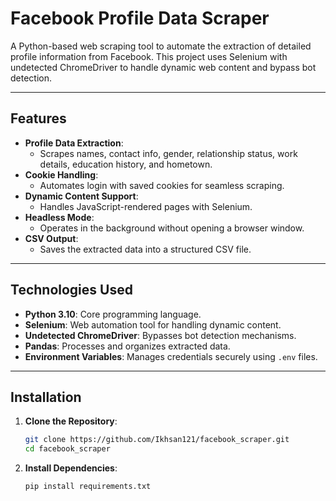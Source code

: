 # **Facebook Profile Data Scraper**

A Python-based web scraping tool to automate the extraction of detailed profile information from Facebook. This project uses Selenium with undetected ChromeDriver to handle dynamic web content and bypass bot detection.

---

## **Features**

- **Profile Data Extraction**:
  - Scrapes names, contact info, gender, relationship status, work details, education history, and hometown.
- **Cookie Handling**:
  - Automates login with saved cookies for seamless scraping.
- **Dynamic Content Support**:
  - Handles JavaScript-rendered pages with Selenium.
- **Headless Mode**:
  - Operates in the background without opening a browser window.
- **CSV Output**:
  - Saves the extracted data into a structured CSV file.

---

## **Technologies Used**

- **Python 3.10**: Core programming language.
- **Selenium**: Web automation tool for handling dynamic content.
- **Undetected ChromeDriver**: Bypasses bot detection mechanisms.
- **Pandas**: Processes and organizes extracted data.
- **Environment Variables**: Manages credentials securely using `.env` files.

---

## **Installation**

1. **Clone the Repository**:
   ```bash
   git clone https://github.com/Ikhsan121/facebook_scraper.git
   cd facebook_scraper
2. **Install Dependencies**:
   ```bash
   pip install requirements.txt
